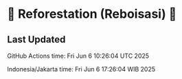 
# 🌳 Reforestation (Reboisasi) 🌲

## Last Updated

GitHub Actions time: Fri Jun  6 10:26:04 UTC 2025

Indonesia/Jakarta time: Fri Jun  6 17:26:04 WIB 2025

